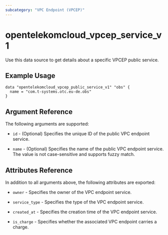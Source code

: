 ```yaml
---
subcategory: "VPC Endpoint (VPCEP)"
---
```


# opentelekomcloud_vpcep_service_v1

Use this data source to get details about a specific VPCEP public service.

## Example Usage

```hcl
data "opentelekomcloud_vpcep_public_service_v1" "obs" {
  name = "com.t-systems.otc.eu-de.obs"
}
```

## Argument Reference

The following arguments are supported:

* `id` - (Optional) Specifies the unique ID of the public VPC endpoint service.

* `name` - (Optional) Specifies the name of the public VPC endpoint service. The value is not case-sensitive and supports fuzzy match.

## Attributes Reference

In addition to all arguments above, the following attributes are exported:

* `owner` - Specifies the owner of the VPC endpoint service.

* `service_type` - Specifies the type of the VPC endpoint service.

* `created_at` - Specifies the creation time of the VPC endpoint service.

* `is_charge` - Specifies whether the associated VPC endpoint carries a charge.
